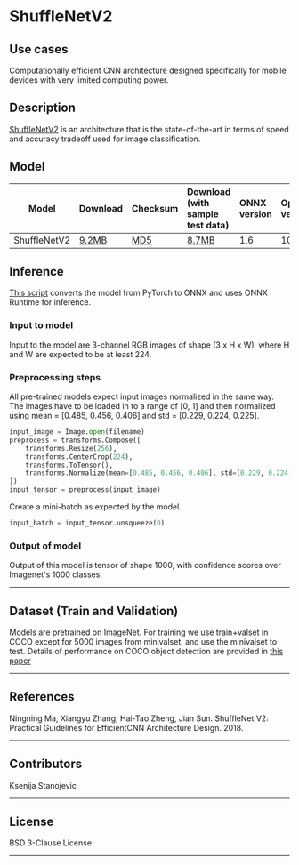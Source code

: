 # ShuffleNetV2

## Use cases
Computationally efficient CNN architecture designed specifically for mobile devices with very limited computing power.

## Description
[ShuffleNetV2](https://pytorch.org/hub/pytorch_vision_shufflenet_v2/) is an architecture that is the state-of-the-art in terms of speed and accuracy tradeoff used for image classification.

## Model

|Model        |Download  |Checksum| Download (with sample test data)|ONNX version|Opset version|Top-1 error |Top-5 error |
|-------------|:--------------|:--------------|:--------------|:--------------|:--------------|:--------------|:--------------|
|ShuffleNetV2 |[9.2MB](https://github.com/onnx/models/blob/master/vision/classification/shufflenet_v2/model/model.onnx) | [MD5](https://github.com/onnx/models/blob/master/vision/classification/shufflenet_v2/model/shufflenetv2-md5.txt) | [8.7MB](https://github.com/onnx/models/blob/master/vision/classification/shufflenet_v2/model/model.tar.gz) | 1.6 | 10 | 30.64 | 11.68| 

## Inference
[This script](https://github.com/onnx/models/blob/master/vision/classification/shufflenet_v2/shufflenet-export.py) converts the model from PyTorch to ONNX and uses ONNX Runtime for inference. 

### Input to model
Input to the model are 3-channel RGB images of shape (3 x H x W), where H and W are expected to be at least 224.

### Preprocessing steps
All pre-trained models expect input images normalized in the same way. The images have to be loaded in to a range of [0, 1] and then normalized using mean = [0.485, 0.456, 0.406] and std = [0.229, 0.224, 0.225].

```python
input_image = Image.open(filename)
preprocess = transforms.Compose([
    transforms.Resize(256),
    transforms.CenterCrop(224),
    transforms.ToTensor(),
    transforms.Normalize(mean=[0.485, 0.456, 0.406], std=[0.229, 0.224, 0.225]),
])
input_tensor = preprocess(input_image)
```
Create a mini-batch as expected by the model.
```python
input_batch = input_tensor.unsqueeze(0)
```

### Output of model

Output of this model is tensor of shape 1000, with confidence scores over Imagenet's 1000 classes.

<hr>

## Dataset (Train and Validation)
Models are pretrained on ImageNet.
For training we use train+valset in COCO except for 5000 images from minivalset, and use the minivalset to test.
Details of performance on COCO object detection are provided in [this paper](https://arxiv.org/pdf/1807.11164v1.pdf)
<hr>

## References
Ningning Ma, Xiangyu Zhang, Hai-Tao Zheng, Jian Sun. ShuffleNet V2: Practical Guidelines for EfficientCNN Architecture Design. 2018.
<hr>

## Contributors
Ksenija Stanojevic
<hr>

## License
BSD 3-Clause License
<hr>
